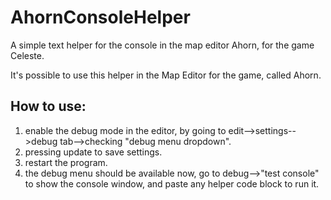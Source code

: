# AhornConsoleHelper
A simple text helper for the console in the map editor Ahorn, for the game Celeste.

It's possible to use this helper in the Map Editor for the game, called Ahorn.

## How to use:
  1. enable the debug mode in the editor, by going to edit-->settings-->debug tab-->checking "debug menu dropdown".
  2. pressing update to save settings.
  3. restart the program.
  4. the debug menu should be available now, go to debug-->"test console" to show the console window, and paste any helper code block to run it.
